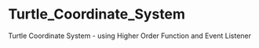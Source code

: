 # Turtle_Coordinate_System
Turtle Coordinate System -  using Higher Order Function and Event Listener
